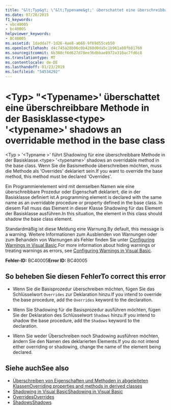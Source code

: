 ```yaml
---
title: "&lt;Typ&gt; \"&lt;Typename&gt;' überschattet eine überschreibbare Methode in der Basisklasse"
ms.date: 07/20/2015
f1_keywords:
- vbc40005
- bc40005
helpviewer_keywords:
- BC40005
ms.assetid: 1dadda7f-1d26-4ae8-a668-9f69d55ceb50
ms.openlocfilehash: d4c745a28b06c0b4268d0da5c1b961a88fb81760
ms.sourcegitcommit: 6b308cf6d627d78ee36dbbae8972a310ac7fd6c8
ms.translationtype: MT
ms.contentlocale: de-DE
ms.lasthandoff: 01/23/2019
ms.locfileid: "54534292"
---
```

# <a name="lttypegt-lttypenamegt-shadows-an-overridable-method-in-the-base-class"></a><span data-ttu-id="f0f3a-102">&lt;Typ&gt; "&lt;Typename&gt;' überschattet eine überschreibbare Methode in der Basisklasse</span><span class="sxs-lookup"><span data-stu-id="f0f3a-102">&lt;type&gt; '&lt;typename&gt;' shadows an overridable method in the base class</span></span>
<span data-ttu-id="f0f3a-103">\<Typ > '\<Typname >' führt Shadowing für eine überschreibbare Methode in der Basisklasse.</span><span class="sxs-lookup"><span data-stu-id="f0f3a-103">\<type> '\<typename>' shadows an overridable method in the base class.</span></span> <span data-ttu-id="f0f3a-104">Wenn Sie die Basismethode überschreiben möchten, muss die Methode als 'Overrides' deklariert sein.</span><span class="sxs-lookup"><span data-stu-id="f0f3a-104">If you want to override the base method, this method must be declared 'Overrides'.</span></span>  
  
 <span data-ttu-id="f0f3a-105">Ein Programmierelement wird mit demselben Namen wie eine überschreibbare Prozedur oder Eigenschaft deklariert, die in der Basisklasse definiert ist.</span><span class="sxs-lookup"><span data-stu-id="f0f3a-105">A programming element is declared with the same name as an overridable procedure or property defined in the base class.</span></span> <span data-ttu-id="f0f3a-106">In diesem Fall muss das Element in dieser Klasse Shadowing für das Element der Basisklasse ausführen.</span><span class="sxs-lookup"><span data-stu-id="f0f3a-106">In this situation, the element in this class should shadow the base class element.</span></span>  
  
 <span data-ttu-id="f0f3a-107">Standardmäßig ist diese Meldung eine Warnung.</span><span class="sxs-lookup"><span data-stu-id="f0f3a-107">By default, this message is a warning.</span></span> <span data-ttu-id="f0f3a-108">Weitere Informationen zum Ausblenden von Warnungen oder zum Behandeln von Warnungen als Fehler finden Sie unter [Configuring Warnings in Visual Basic](/visualstudio/ide/configuring-warnings-in-visual-basic).</span><span class="sxs-lookup"><span data-stu-id="f0f3a-108">For more information about hiding warnings or treating warnings as errors, see [Configuring Warnings in Visual Basic](/visualstudio/ide/configuring-warnings-in-visual-basic).</span></span>  
  
 <span data-ttu-id="f0f3a-109">**Fehler-ID:** BC40005</span><span class="sxs-lookup"><span data-stu-id="f0f3a-109">**Error ID:** BC40005</span></span>  
  
## <a name="to-correct-this-error"></a><span data-ttu-id="f0f3a-110">So beheben Sie diesen Fehler</span><span class="sxs-lookup"><span data-stu-id="f0f3a-110">To correct this error</span></span>  
  
-   <span data-ttu-id="f0f3a-111">Wenn Sie die Basisprozedur überschreiben möchten, fügen Sie das Schlüsselwort `Overrides` zur Deklaration hinzu.</span><span class="sxs-lookup"><span data-stu-id="f0f3a-111">If you intend to override the base procedure, add the `Overrides` keyword to the declaration.</span></span>  
  
-   <span data-ttu-id="f0f3a-112">Wenn Sie Shadowing für die Basisprozedur ausführen möchten, fügen Sie der Deklaration des Schlüsselwort `Shadows` hinzu.</span><span class="sxs-lookup"><span data-stu-id="f0f3a-112">If you intend to shadow the base procedure, add the `Shadows` keyword to the declaration.</span></span>  
  
-   <span data-ttu-id="f0f3a-113">Wenn Sie weder Überschreiben noch Shadowing ausführen möchten, ändern Sie den Namen des deklarierten Elements.</span><span class="sxs-lookup"><span data-stu-id="f0f3a-113">If you do not intend either overriding or shadowing, change the name of the element being declared.</span></span>  
  
## <a name="see-also"></a><span data-ttu-id="f0f3a-114">Siehe auch</span><span class="sxs-lookup"><span data-stu-id="f0f3a-114">See also</span></span>
- [<span data-ttu-id="f0f3a-115">Überschreiben von Eigenschaften und Methoden in abgeleiteten Klassen</span><span class="sxs-lookup"><span data-stu-id="f0f3a-115">Overriding properties and methods in derived classes</span></span>](~/docs/visual-basic/programming-guide/language-features/objects-and-classes/inheritance-basics.md#overriding-properties-and-methods-in-derived-classes)
- [<span data-ttu-id="f0f3a-116">Shadowing in Visual Basic</span><span class="sxs-lookup"><span data-stu-id="f0f3a-116">Shadowing in Visual Basic</span></span>](../../visual-basic/programming-guide/language-features/declared-elements/shadowing.md)
- [<span data-ttu-id="f0f3a-117">Overrides</span><span class="sxs-lookup"><span data-stu-id="f0f3a-117">Overrides</span></span>](../../visual-basic/language-reference/modifiers/overrides.md)
- [<span data-ttu-id="f0f3a-118">Shadows</span><span class="sxs-lookup"><span data-stu-id="f0f3a-118">Shadows</span></span>](../../visual-basic/language-reference/modifiers/shadows.md)
